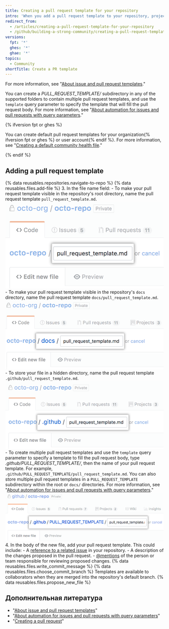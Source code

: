 ```yaml
---
title: Creating a pull request template for your repository
intro: 'When you add a pull request template to your repository, project contributors will automatically see the template''s contents in the pull request body.'
redirect_from:
  - /articles/creating-a-pull-request-template-for-your-repository
  - /github/building-a-strong-community/creating-a-pull-request-template-for-your-repository
versions:
  fpt: '*'
  ghes: '*'
  ghae: '*'
topics:
  - Community
shortTitle: Create a PR template
---
```


For more information, see "[About issue and pull request templates](/articles/about-issue-and-pull-request-templates)."

You can create a *PULL_REQUEST_TEMPLATE/* subdirectory in any of the supported folders to contain multiple pull request templates, and use the `template` query parameter to specify the template that will fill the pull request body. For more information, see "[About automation for issues and pull requests with query parameters](/articles/about-automation-for-issues-and-pull-requests-with-query-parameters)."

{% ifversion fpt or ghes %}

You can create default pull request templates for your organization{% ifversion fpt or ghes %} or user account{% endif %}. For more information, see "[Creating a default community health file](/communities/setting-up-your-project-for-healthy-contributions/creating-a-default-community-health-file)."

{% endif %}

## Adding a pull request template

{% data reusables.repositories.navigate-to-repo %}
{% data reusables.files.add-file %}
3. In the file name field:
    -  To make your pull request template visible in the repository's root directory, name the pull request template `pull_request_template.md`. ![New pull request template name in root directory](/assets/images/help/repository/pr-template-file-name.png)
    - To make your pull request template visible in the repository's `docs` directory, name the pull request template `docs/pull_request_template.md`. ![New pull request template in docs directory](/assets/images/help/repository/pr-template-file-name-docs.png)
    - To store your file in a hidden directory, name the pull request template `.github/pull_request_template.md`. ![New pull request template in hidden directory](/assets/images/help/repository/pr-template-hidden-directory.png)
    - To create multiple pull request templates and use the `template` query parameter to specify a template to fill the pull request body, type *.github/PULL_REQUEST_TEMPLATE/*, then the name of your pull request template. For example, `.github/PULL_REQUEST_TEMPLATE/pull_request_template.md`. You can also store multiple pull request templates in a `PULL_REQUEST_TEMPLATE` subdirectory within the root or `docs/` directories. For more information, see "[About automation for issues and pull requests with query parameters](/articles/about-automation-for-issues-and-pull-requests-with-query-parameters)." ![New multiple pull request template in hidden directory](/assets/images/help/repository/pr-template-multiple-hidden-directory.png)
4. In the body of the new file, add your pull request template. This could include:
    - A [reference to a related issue](/articles/basic-writing-and-formatting-syntax/#referencing-issues-and-pull-requests) in your repository.
    - A description of the changes proposed in the pull request.
    - [@mentions](/articles/basic-writing-and-formatting-syntax/#mentioning-people-and-teams) of the person or team responsible for reviewing proposed changes.
{% data reusables.files.write_commit_message %}
{% data reusables.files.choose_commit_branch %} Templates are available to collaborators when they are merged into the repository's default branch.
{% data reusables.files.propose_new_file %}

## Дополнительная литература

- "[About issue and pull request templates](/articles/about-issue-and-pull-request-templates)"
- "[About automation for issues and pull requests with query parameters](/articles/about-automation-for-issues-and-pull-requests-with-query-parameters)"
- "[Creating a pull request](/articles/creating-a-pull-request)"
